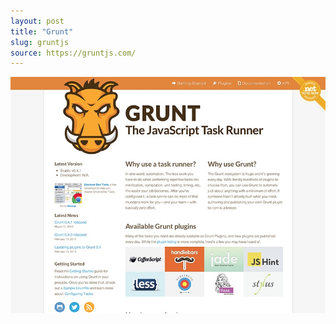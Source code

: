 ```yaml
---
layout: post
title: "Grunt"
slug: gruntjs
source: https://gruntjs.com/
---
```


<img src="/assets/img/screenshots/gruntjs.jpg">
